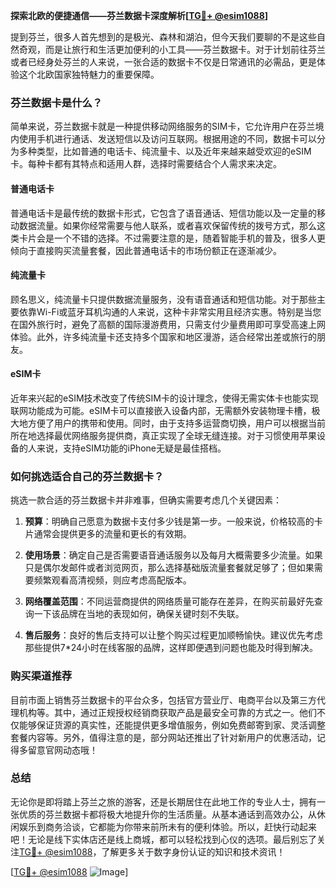 **探索北欧的便捷通信——芬兰数据卡深度解析[[TG💪+ @esim1088](https://t.me/s/esim1088)]**

提到芬兰，很多人首先想到的是极光、森林和湖泊，但今天我们要聊的不是这些自然奇观，而是让旅行和生活更加便利的小工具——芬兰数据卡。对于计划前往芬兰或者已经身处芬兰的人来说，一张合适的数据卡不仅是日常通讯的必需品，更是体验这个北欧国家独特魅力的重要保障。

### 芬兰数据卡是什么？

简单来说，芬兰数据卡就是一种提供移动网络服务的SIM卡，它允许用户在芬兰境内使用手机进行通话、发送短信以及访问互联网。根据用途的不同，数据卡可以分为多种类型，比如普通的电话卡、纯流量卡、以及近年来越来越受欢迎的eSIM卡。每种卡都有其特点和适用人群，选择时需要结合个人需求来决定。

#### 普通电话卡

普通电话卡是最传统的数据卡形式，它包含了语音通话、短信功能以及一定量的移动数据流量。如果你经常需要与他人联系，或者喜欢保留传统的拨号方式，那么这类卡片会是一个不错的选择。不过需要注意的是，随着智能手机的普及，很多人更倾向于直接购买流量套餐，因此普通电话卡的市场份额正在逐渐减少。

#### 纯流量卡

顾名思义，纯流量卡只提供数据流量服务，没有语音通话和短信功能。对于那些主要依靠Wi-Fi或蓝牙耳机沟通的人来说，这种卡非常实用且经济实惠。特别是当您在国外旅行时，避免了高额的国际漫游费用，只需支付少量费用即可享受高速上网体验。此外，许多纯流量卡还支持多个国家和地区漫游，适合经常出差或旅行的朋友。

#### eSIM卡

近年来兴起的eSIM技术改变了传统SIM卡的设计理念，使得无需实体卡也能实现联网功能成为可能。eSIM卡可以直接嵌入设备内部，无需额外安装物理卡槽，极大地方便了用户的携带和使用。同时，由于支持多运营商切换，用户可以根据当前所在地选择最优网络服务提供商，真正实现了全球无缝连接。对于习惯使用苹果设备的人来说，支持eSIM功能的iPhone无疑是最佳搭档。

### 如何挑选适合自己的芬兰数据卡？

挑选一款合适的芬兰数据卡并非难事，但确实需要考虑几个关键因素：

1. **预算**：明确自己愿意为数据卡支付多少钱是第一步。一般来说，价格较高的卡片通常会提供更多的流量和更长的有效期。
   
2. **使用场景**：确定自己是否需要语音通话服务以及每月大概需要多少流量。如果只是偶尔发邮件或者浏览网页，那么选择基础版流量套餐就足够了；但如果需要频繁观看高清视频，则应考虑高配版本。

3. **网络覆盖范围**：不同运营商提供的网络质量可能存在差异，在购买前最好先查询一下该品牌在当地的表现如何，确保关键时刻不失联。

4. **售后服务**：良好的售后支持可以让整个购买过程更加顺畅愉快。建议优先考虑那些提供7*24小时在线客服的品牌，这样即便遇到问题也能及时得到解决。

### 购买渠道推荐

目前市面上销售芬兰数据卡的平台众多，包括官方营业厅、电商平台以及第三方代理机构等。其中，通过正规授权经销商获取产品是最安全可靠的方式之一。他们不仅能够保证货源的真实性，还能提供更多增值服务，例如免费邮寄到家、灵活调整套餐内容等。另外，值得注意的是，部分网站还推出了针对新用户的优惠活动，记得多留意官网动态哦！

### 总结

无论你是即将踏上芬兰之旅的游客，还是长期居住在此地工作的专业人士，拥有一张优质的芬兰数据卡都将极大地提升你的生活质量。从基本通话到高效办公，从休闲娱乐到商务洽谈，它都能为你带来前所未有的便利体验。所以，赶快行动起来吧！无论是线下实体店还是线上商城，都可以轻松找到心仪的选项。最后别忘了关注[TG💪+ @esim1088](https://t.me/s/esim1088)，了解更多关于数字身份认证的知识和技术资讯！

[[TG💪+ @esim1088](https://t.me/s/esim1088) ![Image](https://i.postimg.cc/4NQfJmqS/Snipaste-2025-05-13-00-14-12.png)]